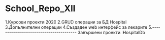 ﻿# School_Repo_XII
1.Курсови проекти 2020
2.GRUD операции за БД Hospital
3.Допълнителни операции
4.Създаден web интерфейс за лекарите
5.----------------------------------------
Завършени проекти:
HospitalDb
